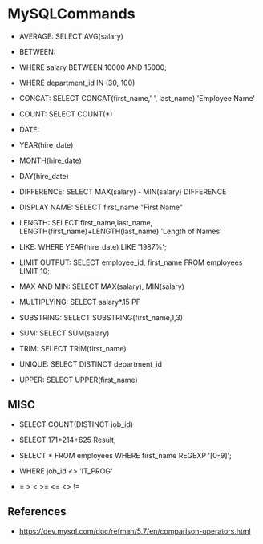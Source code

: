# MySQLCommands

- AVERAGE: SELECT AVG(salary)

- BETWEEN: 
 - WHERE salary BETWEEN 10000 AND 15000;
 - WHERE department_id IN (30, 100)

- CONCAT: SELECT  CONCAT(first_name,' ', last_name) 'Employee Name' 

- COUNT: SELECT COUNT(*)

- DATE:
 - YEAR(hire_date)
 - MONTH(hire_date)
 - DAY(hire_date)

- DIFFERENCE: SELECT MAX(salary) - MIN(salary) DIFFERENCE

- DISPLAY NAME: SELECT first_name "First Name"

- LENGTH: SELECT first_name,last_name, LENGTH(first_name)+LENGTH(last_name)  'Length of  Names' 

- LIKE: WHERE YEAR(hire_date)  LIKE '1987%';

- LIMIT OUTPUT: SELECT employee_id, first_name  FROM employees  LIMIT 10;

- MAX AND MIN: SELECT MAX(salary), MIN(salary) 

- MULTIPLYING: SELECT salary*.15 PF 

- SUBSTRING: SELECT SUBSTRING(first_name,1,3) 

- SUM: SELECT SUM(salary) 

- TRIM: SELECT TRIM(first_name)

- UNIQUE: SELECT DISTINCT department_id 

- UPPER: SELECT UPPER(first_name) 


## MISC

- SELECT COUNT(DISTINCT job_id) 

- SELECT 171*214+625 Result;

- SELECT * FROM employees WHERE  first_name REGEXP  '[0-9]';

-  WHERE job_id <> 'IT_PROG' 
- =  >  <  >=  <=  <>  !=


## References
- https://dev.mysql.com/doc/refman/5.7/en/comparison-operators.html
